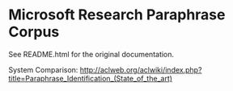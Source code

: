 Microsoft Research Paraphrase Corpus
====================================

See README.html for the original documentation.

System Comparison:
http://aclweb.org/aclwiki/index.php?title=Paraphrase_Identification_(State_of_the_art)
